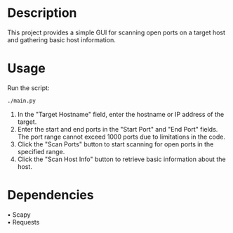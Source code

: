 # Description
This project provides a simple GUI for scanning open ports on a target host and gathering basic host information.

# Usage
Run the script:
```bash
./main.py
```
1. In the "Target Hostname" field, enter the hostname or IP address of the target.
2. Enter the start and end ports in the "Start Port" and "End Port" fields. The port range cannot exceed 1000 ports due to limitations in the code.
3. Click the "Scan Ports" button to start scanning for open ports in the specified range.
4. Click the "Scan Host Info" button to retrieve basic information about the host.

# Dependencies
• Scapy\
• Requests
